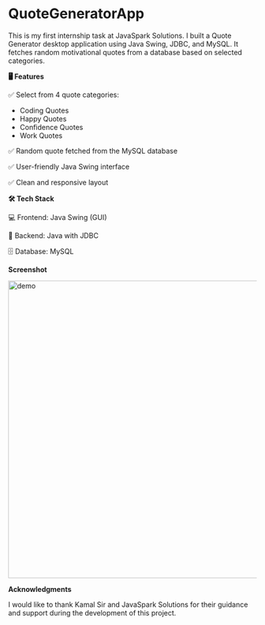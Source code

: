 # QuoteGeneratorApp
This is my first internship task at JavaSpark Solutions.
I built a Quote Generator desktop application using Java Swing, JDBC, and MySQL.
It fetches random motivational quotes from a database based on selected categories.

**🖥️ Features**

✅ Select from 4 quote categories:
  - Coding Quotes
  - Happy Quotes
  - Confidence Quotes
  - Work Quotes
    
✅ Random quote fetched from the MySQL database

✅ User-friendly Java Swing interface

✅ Clean and responsive layout

**🛠️ Tech Stack**

💻 Frontend: Java Swing (GUI)

🔗 Backend: Java with JDBC

🗄️ Database: MySQL

**Screenshot**

<img width="723" height="604" alt="demo" src="https://github.com/user-attachments/assets/7983dfb9-4d9e-4806-a06d-13a75bfdf9db" />


**Acknowledgments**

I would like to thank Kamal Sir and JavaSpark Solutions for their guidance and support during the development of this project.
